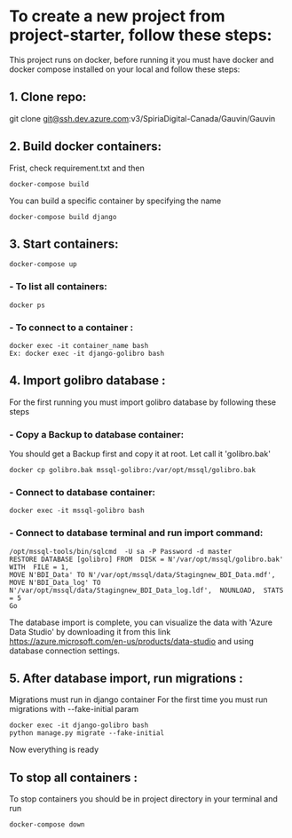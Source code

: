 
# To create a new project from project-starter, follow these steps:

This project runs on docker, before running it you must have docker and docker compose installed on your local and
follow these steps:

## 1. Clone repo:
git clone git@ssh.dev.azure.com:v3/SpiriaDigital-Canada/Gauvin/Gauvin

## 2. Build docker containers:
Frist, check requirement.txt and then
~~~~
docker-compose build
~~~~
You can build a specific container by specifying the name
~~~~
docker-compose build django
~~~~

## 3. Start containers:
~~~~
docker-compose up
~~~~

### - To list all containers:
~~~~
docker ps
~~~~

### - To connect to a container :
~~~~
docker exec -it container_name bash
Ex: docker exec -it django-golibro bash
~~~~

## 4. Import golibro database :
For the first running you must import golibro database by following these steps

### - Copy a Backup to database container:
You should get a Backup first and copy it at root. Let call it 'golibro.bak'
~~~~
docker cp golibro.bak mssql-golibro:/var/opt/mssql/golibro.bak
~~~~

### - Connect to database container:
~~~~
docker exec -it mssql-golibro bash
~~~~

### - Connect to database terminal and run import command:
~~~~
/opt/mssql-tools/bin/sqlcmd  -U sa -P Password -d master
RESTORE DATABASE [golibro] FROM  DISK = N'/var/opt/mssql/golibro.bak' WITH  FILE = 1,
MOVE N'BDI_Data' TO N'/var/opt/mssql/data/Stagingnew_BDI_Data.mdf',
MOVE N'BDI_Data_log' TO N'/var/opt/mssql/data/Stagingnew_BDI_Data_log.ldf',  NOUNLOAD,  STATS = 5
Go
~~~~
The database import is complete, you can visualize the data with 'Azure Data Studio'
by downloading it from this link https://azure.microsoft.com/en-us/products/data-studio and using
database connection settings.

## 5. After database import, run migrations :
Migrations must run in django container
For the first time you must run migrations with --fake-initial param
~~~~
docker exec -it django-golibro bash
python manage.py migrate --fake-initial
~~~~
Now everything is ready

## To stop all containers :
To stop containers you should be in project directory in your terminal and run
~~~~
docker-compose down
~~~~
